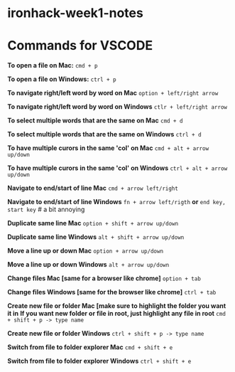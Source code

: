 # ironhack-week1-notes

# Commands for VSCODE
**To open a file on Mac:**
`cmd + p`

**To open a file on Windows:**
`ctrl + p`

**To navigate right/left word by word on Mac**
`option + left/right arrow`

**To navigate right/left word by word on Windows**
`ctlr + left/right arrow`

**To select multiple words that are the same on Mac**
`cmd + d`

**To select multiple words that are the same on Windows**
`ctrl + d`

**To have multiple curors in the same 'col' on Mac**
`cmd + alt + arrow up/down`

**To have multiple curors in the same 'col' on Windows**
`ctrl + alt + arrow up/down`

**Navigate to end/start of line Mac**
`cmd + arrow left/right`

**Navigate to end/start of line Windows**
`fn + arrow left/rigth` **or** `end key, start key` # a bit annoying

**Duplicate same line Mac**
`option + shift + arrow up/down`

**Duplicate same line Windows**
`alt + shift + arrow up/down`

**Move a line up or down Mac**
`option + arrow up/down`

**Move a line up or down Windows**
`alt + arrow up/down`

**Change files Mac [same for a browser like chrome]**
`option + tab`

**Change files Windows [same for the browser like chrome]**
`ctrl + tab`

**Create new file or folder Mac [make sure to highlight the folder you want it in**
**If you want new folder or file in root, just highlight any file in root**
`cmd + shift + p -> type name`

**Create new file or folder Windows**
`ctrl + shift + p -> type name`

**Switch from file to folder explorer Mac**
`cmd + shift + e`

**Switch from file to folder explorer Windows**
`ctrl + shift + e`
